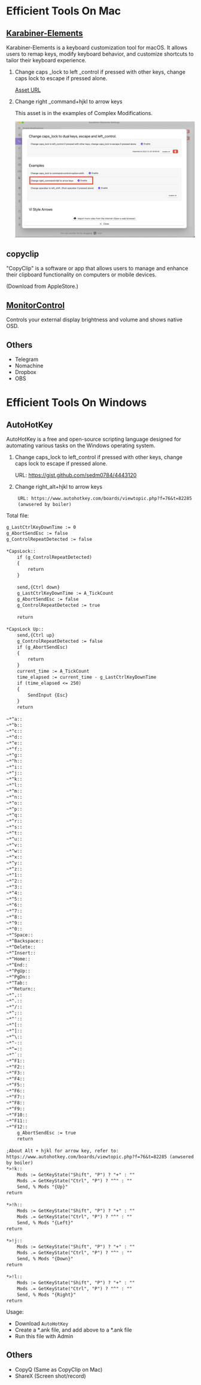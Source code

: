 # Efficient Tools On Mac

## [Karabiner-Elements](https://karabiner-elements.pqrs.org/)

Karabiner-Elements is a keyboard customization tool for macOS. It allows users to remap keys, modify keyboard behavior, and customize shortcuts to tailor their keyboard experience. 

1. Change caps _lock to left _control if pressed with other keys, change caps lock to escape if pressed alone.

	[Asset URL](https://ke-complex-modifications.pqrs.org/#caps_lock_tapped_escape_held_left_control)

2. Change right _command+hjkl to arrow keys

	This asset is in the examples of Complex Modifications.

	![img](./img/right_command.png)

## copyclip

"CopyClip" is a software or app that allows users to manage and enhance their clipboard functionality on computers or mobile devices.

(Download from AppleStore.)


## [MonitorControl](https://github.com/MonitorControl/MonitorControl)

Controls your external display brightness and volume and shows native OSD.

## Others
- Telegram
- Nomachine
- Dropbox
- OBS

# Efficient Tools On Windows

## AutoHotKey

AutoHotKey is a free and open-source scripting language designed for automating various tasks on the Windows operating system. 


1. Change caps_lock to left_control if pressed with other keys, change caps lock to escape if pressed alone.

	URL: https://gist.github.com/sedm0784/4443120

2. Change right_alt+hjkl to arrow keys

        URL: https://www.autohotkey.com/boards/viewtopic.php?f=76&t=82285
        (anwsered by boiler)

Total file:
```
g_LastCtrlKeyDownTime := 0
g_AbortSendEsc := false
g_ControlRepeatDetected := false

*CapsLock::
    if (g_ControlRepeatDetected)
    {
        return
    }

    send,{Ctrl down}
    g_LastCtrlKeyDownTime := A_TickCount
    g_AbortSendEsc := false
    g_ControlRepeatDetected := true

    return

*CapsLock Up::
    send,{Ctrl up}
    g_ControlRepeatDetected := false
    if (g_AbortSendEsc)
    {
        return
    }
    current_time := A_TickCount
    time_elapsed := current_time - g_LastCtrlKeyDownTime
    if (time_elapsed <= 250)
    {
        SendInput {Esc}
    }
    return

~*^a::
~*^b::
~*^c::
~*^d::
~*^e::
~*^f::
~*^g::
~*^h::
~*^i::
~*^j::
~*^k::
~*^l::
~*^m::
~*^n::
~*^o::
~*^p::
~*^q::
~*^r::
~*^s::
~*^t::
~*^u::
~*^v::
~*^w::
~*^x::
~*^y::
~*^z::
~*^1::
~*^2::
~*^3::
~*^4::
~*^5::
~*^6::
~*^7::
~*^8::
~*^9::
~*^0::
~*^Space::
~*^Backspace::
~*^Delete::
~*^Insert::
~*^Home::
~*^End::
~*^PgUp::
~*^PgDn::
~*^Tab::
~*^Return::
~*^,::
~*^.::
~*^/::
~*^;::
~*^'::
~*^[::
~*^]::
~*^\::
~*^-::
~*^=::
~*^`::
~*^F1::
~*^F2::
~*^F3::
~*^F4::
~*^F5::
~*^F6::
~*^F7::
~*^F8::
~*^F9::
~*^F10::
~*^F11::
~*^F12::
    g_AbortSendEsc := true
    return

;About Alt + hjkl for arrow key, refer to: https://www.autohotkey.com/boards/viewtopic.php?f=76&t=82285 (anwsered by boiler)
*>!k::
	Mods := GetKeyState("Shift", "P") ? "+" : ""
	Mods .= GetKeyState("Ctrl", "P") ? "^" : ""
	Send, % Mods "{Up}"
return

*>!h::
	Mods := GetKeyState("Shift", "P") ? "+" : ""
	Mods .= GetKeyState("Ctrl", "P") ? "^" : ""
	Send, % Mods "{Left}"
return

*>!j::
	Mods := GetKeyState("Shift", "P") ? "+" : ""
	Mods .= GetKeyState("Ctrl", "P") ? "^" : ""
	Send, % Mods "{Down}"
return

*>!l::
	Mods := GetKeyState("Shift", "P") ? "+" : ""
	Mods .= GetKeyState("Ctrl", "P") ? "^" : ""
	Send, % Mods "{Right}"
return
```

Usage:
- Download `AutoHotKey`
- Create a *.ank file, and add above to a *.ank file
- Run this file with Admin

## Others

- CopyQ (Same as CopyClip on Mac)
- ShareX (Screen shot/record)
